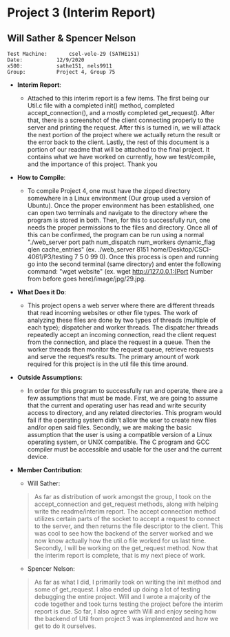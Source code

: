 # Project 3 (Interim Report)
## Will Sather & Spencer Nelson

	Test Machine: 		csel-vole-29 (SATHE151)
	Date: 			12/9/2020
	x500: 			sathe151, nels9911
	Group: 			Project 4, Group 75

* **Interim Report**:
	- Attached to this interim report is a few items.  The first being our Util.c file with a completed init() method, completed accept_connection(), and a mostly completed get_request(). After that, there is a screenshot of the client connecting properly to the server and printing the request.  After this is turned in, we will attack the next portion of the project where we actually return the result or the error back to the client.  Lastly, the rest of this document is a portion of our readme that will be attached to the final project.  It contains what we have worked on currently, how we test/compile, and the importance of this project.  Thank you

* **How to Compile**:
  	- To compile Project 4, one must have the zipped directory somewhere in a Linux environment (Our group used a version of Ubuntu). Once the proper environment has been established, one can open two terminals and navigate to the directory where the program is stored in both. Then, for this to successfully run, one needs the proper permissions to the files and directory.  Once all of this can be confirmed, the program can be run using a normal "./web_server port path num_dispatch num_workers dynamic_flag qlen cache_entries" (ex. ./web_server 8151 home/Desktop/CSCI-4061/P3/testing 7 5 0 99 0). Once this process is open and running go into the second terminal (same directory) and enter the following command: "wget website" (ex. wget http://127.0.0.1:(Port Number from before goes here)/image/jpg/29.jpg.

* **What Does it Do**:
  	- This project opens a web server where there are different threads that read incoming websites or other file types. The work of analyzing these files are done by two types of threads (multiple of each type); dispatcher and worker threads. The dispatcher threads repeatedly accept an incoming connection, read the client request from the connection, and place the request in a queue. Then the worker threads then monitor the request queue, retrieve requests and serve the request’s results.  The primary amount of work required for this project is in the util file this time around.  

* **Outside Assumptions**:
  	- In order for this program to successfully run and operate, there are a few assumptions that must be made.  First, we are going to assume that the current and operating user has read and write security access to directory, and any related directories.  This program would fail if the operating system didn't allow the user to create new files and/or open said files.  Secondly, we are making the basic assumption that the user is using a compatible version of a Linux operating system, or UNIX compatible.  The C program and GCC compiler must be accessible and usable for the user and the current device.  

* **Member Contribution**:
	- Will Sather:
    > As far as distribution of work amongst the group, I took on the accept_connection and get_request methods, along with helping write the readme/interim report.  The accept connection method utilizes certain parts of the socket to accept a request to connect to the server, and then returns the file descriptor to the client.  This was cool to see how the backend of the server worked and we now know actually how the util.o file worked for us last time.  Secondly, I will be working on the get_request method.  Now that the interim report is complete, that is my next piece of work.   

  	- Spencer Nelson:
    > As far as what I did, I primarily took on writing the init method and some of get_request.  I also ended up doing a lot of testing debugging the entire project.  Will and I wrote a majority of the code together and took turns testing the project before the interim report is due.  So far, I also agree with Will and enjoy seeing how the backend of Util from project 3 was implemented and how we get to do it ourselves.  